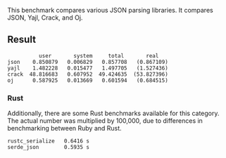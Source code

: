 This benchmark compares various JSON parsing libraries. It compares JSON, Yajl, Crack, and Oj.

## Result
```
          user       system     total       real
json    0.850879   0.006829   0.857708   (0.867109)
yajl    1.482228   0.015477   1.497705   (1.527436)
crack  48.816683   0.607952  49.424635  (53.827396)
oj      0.587925   0.013669   0.601594   (0.684515)
```

### Rust
Additionally, there are some Rust benchmarks available for this category. The actual number was multiplied by 100,000, due to differences in benchmarking between Ruby and Rust.

```
rustc_serialize   0.6416 s
serde_json        0.5935 s
```
